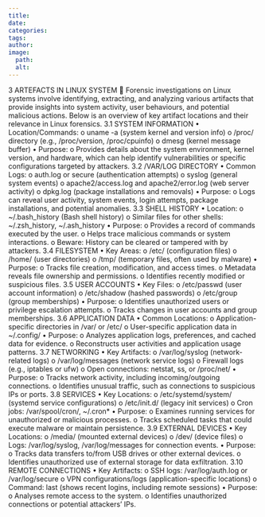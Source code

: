 ```yaml
---
title: 
date: 
categories: 
tags: 
author: 
image:
  path: 
  alt: 
---
```

3	ARTEFACTS IN LINUX SYSTEM
	Forensic investigations on Linux systems involve identifying, extracting, and analyzing various artifacts that provide insights into system activity, user behaviours, and potential malicious actions. Below is an overview of key artifact locations and their relevance in Linux forensics.
3.1	SYSTEM INFORMATION
•	Location/Commands: 
o	uname -a (system kernel and version info)
o	/proc/ directory (e.g., /proc/version, /proc/cpuinfo)
o	dmesg (kernel message buffer)
•	Purpose: 
o	Provides details about the system environment, kernel version, and hardware, which can help identify vulnerabilities or specific configurations targeted by attackers.
3.2	/VAR/LOG DIRECTORY
•	Common Logs: 
o	auth.log or secure (authentication attempts)
o	syslog (general system events)
o	apache2/access.log and apache2/error.log (web server activity)
o	dpkg.log (package installations and removals)
•	Purpose: 
o	Logs can reveal user activity, system events, login attempts, package installations, and potential anomalies.
3.3	SHELL HISTORY
•	Location: 
o	~/.bash_history (Bash shell history)
o	Similar files for other shells: ~/.zsh_history, ~/.ash_history
•	Purpose: 
o	Provides a record of commands executed by the user.
o	Helps trace malicious commands or system interactions.
o	Beware: History can be cleared or tampered with by attackers.
3.4	FILESYSTEM
•	Key Areas: 
o	/etc/ (configuration files)
o	/home/ (user directories)
o	/tmp/ (temporary files, often used by malware)
•	Purpose: 
o	Tracks file creation, modification, and access times.
o	Metadata reveals file ownership and permissions.
o	Identifies recently modified or suspicious files.
3.5	USER ACCOUNTS
•	Key Files: 
o	/etc/passwd (user account information)
o	/etc/shadow (hashed passwords)
o	/etc/group (group memberships)
•	Purpose: 
o	Identifies unauthorized users or privilege escalation attempts.
o	Tracks changes in user accounts and group memberships.
3.6	APPLICATION DATA
•	Common Locations: 
o	Application-specific directories in /var/ or /etc/
o	User-specific application data in ~/.config/
•	Purpose: 
o	Analyzes application logs, preferences, and cached data for evidence.
o	Reconstructs user activities and application usage patterns.
3.7	NETWORKING
•	Key Artifacts: 
o	/var/log/syslog (network-related logs)
o	/var/log/messages (network service logs)
o	Firewall logs (e.g., iptables or ufw)
o	Open connections: netstat, ss, or /proc/net/
•	Purpose: 
o	Tracks network activity, including incoming/outgoing connections.
o	Identifies unusual traffic, such as connections to suspicious IPs or ports.
3.8	SERVICES
•	Key Locations: 
o	/etc/systemd/system/ (systemd service configurations)
o	/etc/init.d/ (legacy init services)
o	Cron jobs: /var/spool/cron/, ~/.cron*
•	Purpose: 
o	Examines running services for unauthorized or malicious processes.
o	Tracks scheduled tasks that could execute malware or maintain persistence.
3.9	EXTERNAL DEVICES
•	Key Locations: 
o	/media/ (mounted external devices)
o	/dev/ (device files)
o	Logs: /var/log/syslog, /var/log/messages for connection events.
•	Purpose: 
o	Tracks data transfers to/from USB drives or other external devices.
o	Identifies unauthorized use of external storage for data exfiltration.
3.10	REMOTE CONNECTIONS
•	Key Artifacts: 
o	SSH logs: /var/log/auth.log or /var/log/secure
o	VPN configurations/logs (application-specific locations)
o	Command: last (shows recent logins, including remote sessions)
•	Purpose: 
o	Analyses remote access to the system.
o	Identifies unauthorized connections or potential attackers’ IPs.
